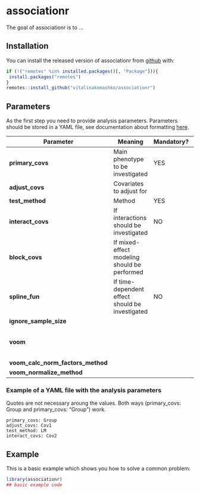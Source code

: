 
<!-- README.md is generated from README.Rmd. Please edit that file -->

# associationr

<!-- badges: start -->

<!-- badges: end -->

The goal of associationr is to …

## Installation

You can install the released version of associationr from
[github](https://github.com/vitalinakomashko/associationr) with:

``` r
if (!("remotes" %in% installed.packages()[, "Package"])){
 install.packages("remotes")
}
remotes::install_github("vitalinakomashko/associationr")
```

## Parameters

As the first step you need to provide analysis parameters. Parameters
should be stored in a YAML file, see documentation about formatting
[here](https://en.wikipedia.org/wiki/YAML).

| Parameter                             | Meaning                                         | Mandatory? | Values                                                                                                                   |
| ------------------------------------- | ----------------------------------------------- | ---------- | ------------------------------------------------------------------------------------------------------------------------ |
| **primary\_covs**                     | Main phenotype to be investigated               | YES        |                                                                                                                          |
| **adjust\_covs**                      | Covariates to adjust for                        |            |                                                                                                                          |
| **test\_method**                      | Method                                          | YES        | limma or lm                                                                                                              |
| **interact\_covs**                    | If interactions should be investigated          | NO         |                                                                                                                          |
| **block\_covs**                       | If mixed-effect modeling should be performed    |            |                                                                                                                          |
| **spline\_fun**                       | If time-dependent effect should be investigated | NO         |                                                                                                                          |
| **ignore\_sample\_size**              |                                                 |            |                                                                                                                          |
| **voom**                              |                                                 |            | If **voom** is provided then both **voom\_calc\_norm\_factors\_method** and **voom\_normalize\_method** must be provided |
| **voom\_calc\_norm\_factors\_method** |                                                 |            |                                                                                                                          |
| **voom\_normalize\_method**           |                                                 |            |                                                                                                                          |

### Example of a YAML file with the analysis parameters

Quotes are not necessary aroung the values. Both ways (primary\_covs:
Group and primary\_covs: “Group”) work.

    primary_covs: Group
    adjust_covs: Cov1
    test_method: LM
    interact_covs: Cov2

## Example

This is a basic example which shows you how to solve a common problem:

``` r
library(associationr)
## basic example code
```
